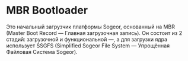 MBR Bootloader
==============

Это начальный загрузчик платформы Sogeor, основанный на MBR (Master Boot Record
— Главная загрузочная запись).
Он состоит из 2 стадий: загрузочной и функциональной —, а для загрузки ядра
использует SSGFS (Simplified Sogeor File System — Упрощённая Файловая Система
Sogeor).